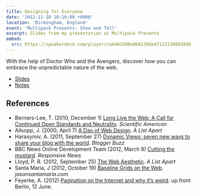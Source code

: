 ```yaml
---
title: Designing for Everyone
date: '2012-11-10 16:10:00 +0000'
location: 'Birmingham, England'
event: 'Multipack Presents: Show and Tell'
excerpt: Slides from my presentation at Multipack Presents
embed:
  src: https://speakerdeck.com/player/ca64bd300e8b0130de471231380938d0
---
```

With the help of Doctor Who and the Avengers, discover how you can embrace the unpredictable nature of the web.

  * [Slides](https://speakerdeck.com/paulrobertlloyd/designing-for-everyone)
  * [Notes](/downloads/2012/11/designing_for_everyone.pdf)

## References
  * Berners-Lee, T. (2010, December 1) [Long Live the Web: A Call for Continued Open Standards and Neutrality](http://www.scientificamerican.com/article/long-live-the-web/). <cite>Scientific American</cite>
  * Allsopp, J. (2000, April 7) [A Dao of Web Design](http://alistapart.com/article/dao). <cite>A List Apart</cite>
  * Harasymiv, A. (2011, September 27) [Dynamic Views: seven new ways to share your blog with the world](http://buzz.blogger.com/2011/09/dynamic-views-seven-new-ways-to-share.html). <cite>Blogger Buzz</cite>
  * BBC News Online Development Team (2012, March 8) [Cutting the mustard](http://responsivenews.co.uk/post/18948466399/cutting-the-mustard). <cite>Responsive News</cite>
  * Lloyd, P. R. (2012, September 25) [The Web Aesthetic](http://alistapart.com/article/the-web-aesthetic). <cite>A List Apart</cite>
  * Santa Maria, J (2012, October 19) [Baseline Grids on the Web](http://jasonsantamaria.com/articles/baseline-grids-on-the-web). <cite>jasonsantamaria.com</cite>
  * Feyerke, A. (2012) [Pagination on the Internet and why it’s weird](https://speakerdeck.com/espylaub/pagination-on-the-internet-and-why-its-weird). up.front Berlin, 12 June.
